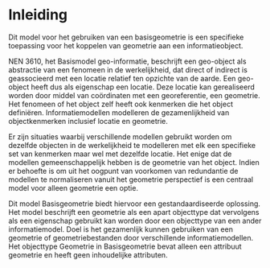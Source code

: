 # Inleiding

Dit model voor het gebruiken van een basisgeometrie is een specifieke toepassing voor het koppelen van geometrie aan een informatieobject.

NEN 3610, het Basismodel geo-informatie, beschrijft een geo-object als
abstractie van een fenomeen in de werkelijkheid, dat direct of indirect is
geassocieerd met een locatie relatief ten opzichte van de aarde. Een geo-object
heeft dus als eigenschap een locatie. Deze locatie kan gerealiseerd worden
door middel van coördinaten met een georeferentie, een geometrie. Het fenomeen of
het object zelf heeft ook kenmerken die het object definiëren.
Informatiemodellen modelleren de gezamenlijkheid van
objectkenmerken inclusief locatie en geometrie.

Er zijn situaties waarbij verschillende modellen gebruikt worden om dezelfde
objecten in de werkelijkheid te modelleren met elk een specifieke set van
kenmerken maar wel met dezelfde locatie. Het enige dat de modellen gemeenschappelijk hebben
is de geometrie van het object. Indien er behoefte is om uit het oogpunt van
voorkomen van redundantie de modellen te normaliseren vanuit het geometrie
perspectief is een centraal model voor alleen geometrie een optie.

Dit model Basisgeometrie biedt hiervoor een gestandaardiseerde oplossing. Het
model beschrijft een geometrie als een apart objecttype dat vervolgens als een
eigenschap gebruikt kan worden door een objecttype van een ander
informatiemodel. Doel is het gezamenlijk kunnen gebruiken van een geometrie of
geometriebestanden door verschillende informatiemodellen. Het objecttype
Geometrie in Basisgeometrie bevat alleen een attribuut geometrie en heeft geen
inhoudelijke attributen.
